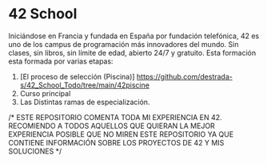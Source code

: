 # 42 School
Iniciándose en Francia y fundada en España por fundación telefónica, 42 es uno de los campus de programación más innovadores del mundo. Sin clases, sin libros, sin límite de edad, abierto 24/7 y gratuito.
Esta formación esta formada por varias etapas:
1. [El proceso de selección (Piscina)] https://github.com/destrada-s/42_School_Todo/tree/main/42piscine
2. Curso principal
3. Las Distintas ramas de especialización.

/*
ESTE REPOSITORIO COMENTA TODA MI EXPERIENCIA EN 42.
RECOMIENDO A TODOS AQUELLOS QUE QUIERAN LA MEJOR EXPERIENCIA POSIBLE QUE NO MIREN ESTE REPOSITORIO 
YA QUE CONTIENE INFORMACIÓN SOBRE LOS PROYECTOS DE 42 Y MIS SOLUCIONES
*/
